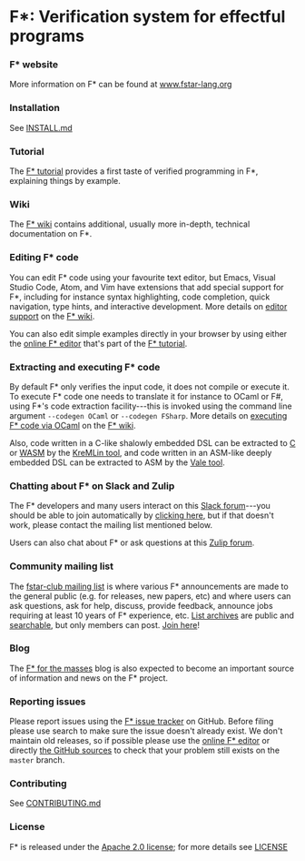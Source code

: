 F*: Verification system for effectful programs
==============================================

### F\* website

More information on F\* can be found at www.fstar-lang.org

### Installation

See [INSTALL.md](https://github.com/FStarLang/FStar/blob/master/INSTALL.md)

### Tutorial

The [F\* tutorial] provides a first taste of verified programming in
F\*, explaining things by example.

[F\* tutorial]: https://www.fstar-lang.org/tutorial/

### Wiki

The [F\* wiki] contains additional, usually more in-depth, technical
documentation on F\*.

[F\* wiki]: https://github.com/FStarLang/FStar/wiki

### Editing F* code

You can edit F\* code using your favourite text editor, but Emacs, Visual Studio
Code, Atom, and Vim have extensions that add special support for F\*, including
for instance syntax highlighting, code completion, quick navigation, type hints,
and interactive development.  More details on [editor support] on the [F\* wiki].

[editor support]: https://github.com/FStarLang/FStar/wiki/Editor-support-for-F*

You can also edit simple examples directly in your browser by using
either the [online F\* editor] that's part of the [F\* tutorial].

[online F\* editor]: https://www.fstar-lang.org/run.php
[F\* tutorial]: https://www.fstar-lang.org/tutorial

### Extracting and executing F* code

By default F* only verifies the input code, it does not compile or execute it.
To execute F* code one needs to translate it for instance to OCaml or F\#,
using F\*'s code extraction facility---this is invoked using the
command line argument `--codegen OCaml` or `--codegen FSharp`.
More details on [executing F\* code via OCaml] on the [F\* wiki].

[executing F\* code via OCaml]: https://github.com/FStarLang/FStar/wiki/Executing-F*-code

Also, code written in a C-like shalowly embedded DSL can be extracted to
[C](https://arxiv.org/abs/1703.00053)
or [WASM](https://doi.ieeecomputersociety.org/10.1109/SP.2019.00064)
by the [KreMLin tool](https://github.com/FStarLang/kremlin),
and code written in an ASM-like deeply embedded DSL can be extracted
to ASM by the [Vale tool](https://github.com/project-everest/vale).

### Chatting about F* on Slack and Zulip

The F* developers and many users interact on this [Slack
forum](https://everestexpedition.slack.com)---you should be able to
join automatically by [clicking
here](https://join.slack.com/t/everestexpedition/shared_invite/zt-p11i1g2t-LQ7b2XqPzTcF2uoOf_nesA),
but if that doesn't work, please contact the mailing list mentioned
below.

Users can also chat about F* or ask questions at this [Zulip
forum](https://fstar.zulipchat.com).

### Community mailing list

The [fstar-club mailing list] is where
various F* announcements are made to the general public (e.g. for
releases, new papers, etc) and where users can ask questions, ask for
help, discuss, provide feedback, announce jobs requiring at least 10
years of F* experience, etc.
[List archives] are public and [searchable], but only members can post.
[Join here][fstar-club mailing list]!

[fstar-club mailing list]: http://lists.gforge.inria.fr/mailman/listinfo/fstar-club

[List archives]: https://lists.gforge.inria.fr/pipermail/fstar-club/
[searchable]: https://mail-archive.com/fstar-club@lists.gforge.inria.fr/

### Blog

The [F\* for the masses] blog is also expected to become an important
source of information and news on the F\* project.

[F\* for the masses]: https://fstarlang.github.io/

### Reporting issues

Please report issues using the [F\* issue tracker] on GitHub.
Before filing please use search to make sure the issue doesn't already exist.
We don't maintain old releases, so if possible please use the
[online F\* editor] or directly [the GitHub sources] to check
that your problem still exists on the `master` branch.

[F\* issue tracker]: https://github.com/FStarLang/FStar/issues
[online F\* editor]: https://www.fstar-lang.org/run.php
[the GitHub sources]: [https://github.com/FStarLang/FStar/blob/master/INSTALL.md#building-f-from-sources

### Contributing

See [CONTRIBUTING.md](https://github.com/FStarLang/FStar/blob/master/CONTRIBUTING.md)

### License

F* is released under the [Apache 2.0 license]; for more details
see [LICENSE](https://github.com/FStarLang/FStar/blob/master/LICENSE)

[Apache 2.0 license]: https://www.apache.org/licenses/LICENSE-2.0
